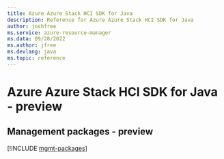 ```yaml
---
title: Azure Azure Stack HCI SDK for Java
description: Reference for Azure Azure Stack HCI SDK for Java
author: joshfree
ms.service: azure-resource-manager
ms.data: 09/28/2022
ms.author: jfree
ms.devlang: java
ms.topic: reference
---
```

# Azure Azure Stack HCI SDK for Java - preview

## Management packages - preview
[!INCLUDE [mgmt-packages](azure-stack-hci-mgmt-index.md)]